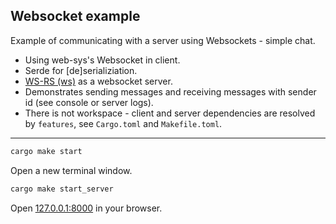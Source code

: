 ## Websocket example

Example of communicating with a server using Websockets - simple chat.

- Using web-sys's Websocket in client.
- Serde for [de]serializiation.
- [WS-RS (ws)](https://github.com/housleyjk/ws-rs) as a websocket server.
- Demonstrates sending messages and receiving messages with sender id (see console or server logs).
- There is not workspace - client and server dependencies are resolved by `features`, see `Cargo.toml` and `Makefile.toml`. 

---

```bash
cargo make start
```
Open a new terminal window.
```bash
cargo make start_server
```

Open [127.0.0.1:8000](http://127.0.0.1:8000) in your browser.